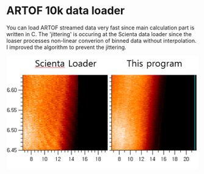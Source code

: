 # ARTOF 10k data loader
 You can load ARTOF streamed data very fast since main calculation part is written in C. The 'jittering' is occuring at the Scienta data loader since the loaser processes non-linear converion of binned data without interpolation. I improved the algorithm to prevent the jittering.


![Result](result.png)